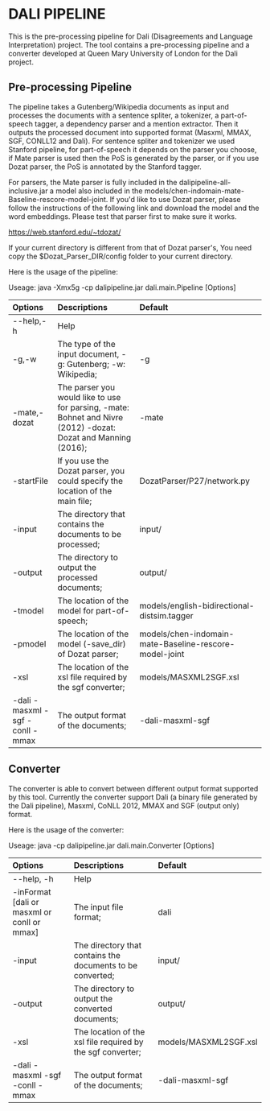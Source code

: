 # DALI PIPELINE

This is the pre-processing pipeline for Dali (Disagreements and Language Interpretation)
project. The tool contains a pre-processing pipeline and a converter developed at Queen 
Mary University of London for the Dali project. 

## Pre-processing Pipeline

The pipeline takes a Gutenberg/Wikipedia documents as input and processes the documents
with a sentence spliter, a tokenizer, a part-of-speech tagger, a dependency parser and 
a mention extractor. Then it outputs the processed document into supported format (Masxml, 
MMAX, SGF, CONLL12 and Dali). For sentence spliter and tokenizer we used Stanford 
pipeline, for part-of-speech it depends on the parser you choose, if Mate parser is used 
then the PoS is generated by the parser, or if you use Dozat parser, the PoS is annotated 
by the Stanford tagger.

For parsers, the Mate parser is fully included in the dalipipeline-all-inclusive.jar a model
also included in the models/chen-indomain-mate-Baseline-rescore-model-joint.  If you'd like 
to use Dozat parser, please follow the instructions of the following link and download the 
model and the word embeddings. Please test that parser first to make sure it works.

https://web.stanford.edu/~tdozat/

If your current directory is different from that of Dozat parser's, You need copy the 
$Dozat_Parser_DIR/config folder to your current directory.

Here is the usage of the pipeline:

Useage: java -Xmx5g -cp dalipipeline.jar dali.main.Pipeline [Options]

| Options | Descriptions |Default|
| :--- | :--- | :---|
| --help,-h | Help ||
| -g,-w | The type of the input document, -g: Gutenberg; -w: Wikipedia; |-g |
| -mate,-dozat | The parser you would like to use for parsing, -mate: Bohnet and Nivre (2012) -dozat: Dozat and Manning (2016); | -mate|
|-startFile|If you use the Dozat parser, you could specify the location of the main file; |DozatParser/P27/network.py|
|-input <dir>|The directory that contains the documents to be processed; |input/|
|-output <dir>	|The directory to output the processed documents; |output/| 
|-tmodel <file>	|The location of the model for part-of-speech; |models/english-bidirectional-distsim.tagger| 
|-pmodel <dir> |The location of the model (-save_dir) of Dozat parser; |models/chen-indomain-mate-Baseline-rescore-model-joint|
|-xsl <file> |The location of the xsl file required by the sgf converter; |models/MASXML2SGF.xsl|
|-dali -masxml -sgf -conll -mmax		|The output format of the documents; |-dali-masxml-sgf|


## Converter

The converter is able to convert between different output format supported by this tool.
Currently the converter support Dali (a binary file generated by the Dali pipeline), 
Masxml, CoNLL 2012, MMAX and SGF (output only) format.

Here is the usage of the converter:

Useage: java -cp dalipipeline.jar dali.main.Converter [Options]

| Options | Descriptions |Default|
| :--- | :--- | :---|
|--help, -h|Help||
|-inFormat [dali or masxml or conll or mmax]|The input file format;| dali|
|-input <dir>	|The directory that contains the documents to be converted; |input/|  
|-output <dir>|The directory to output the converted documents; |output/|
|-xsl <file> 	|The location of the xsl file required by the sgf converter; |models/MASXML2SGF.xsl|
|-dali -masxml -sgf -conll -mmax|The output format of the documents; |-dali-masxml-sgf|

